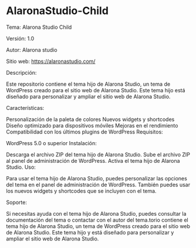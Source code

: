 # AlaronaStudio-Child
Tema: Alarona Studio Child

Versión: 1.0

Autor: Alarona studio

Sitio web: https://alaronastudio.com/

Descripción:

Este repositorio contiene el tema hijo de Alarona Studio, un tema de WordPress creado para el sitio web de Alarona Studio. Este tema hijo está diseñado para personalizar y ampliar el sitio web de Alarona Studio.

Características:

Personalización de la paleta de colores
Nuevos widgets y shortcodes
Diseño optimizado para dispositivos móviles
Mejoras en el rendimiento
Compatibilidad con los últimos plugins de WordPress
Requisitos:

WordPress 5.0 o superior
Instalación:

Descarga el archivo ZIP del tema hijo de Alarona Studio.
Sube el archivo ZIP al panel de administración de WordPress.
Activa el tema hijo de Alarona Studio.
Uso:

Para usar el tema hijo de Alarona Studio, puedes personalizar las opciones del tema en el panel de administración de WordPress. También puedes usar los nuevos widgets y shortcodes que se incluyen con el tema.

Soporte:

Si necesitas ayuda con el tema hijo de Alarona Studio, puedes consultar la documentación del tema o contactar con el autor del tema.torio contiene el tema hijo de Alarona Studio, un tema de WordPress creado para el sitio web de Alarona Studio. Este tema hijo y está diseñado para personalizar y ampliar el sitio web de Alarona Studio.
